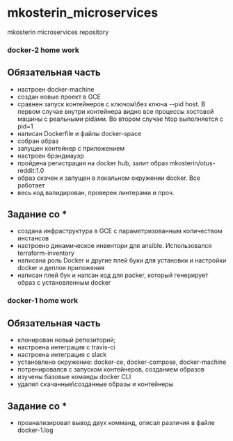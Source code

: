 # mkosterin_microservices
mkosterin microservices repository
### docker-2 home work
## Обязательная часть
- настроен docker-machine
- создан новые проект в GCE
- сравнен запуск контейнеров с ключом\без ключа --pid host. В первом случае внутри контейнера видно все процессы хостовой машины с реальными pidами. Во втором случае htop выполняется с pid=1
- написан Dockerfile и файлы docker-space
- собран образ
- запущен контейнер с приложением
- настроен брэндмауэр
- пройдена регистрация на docker hub, залит образ mkosterin/otus-reddit:1.0
- образ скачен и запущен в локальном окружении docker. Все работает
- весь код валидирован, проверен линтерами и проч.
## Задание со *
- создана инфраструктура в GCE с параметризованным количеством инстансов
- настроено динамическое инвентори для ansible. Использовался terraform-inventory
- написана роль Docker и другие плей буки для установки и настройки docker и деплоя приложения
- написан плей бук и напсан код для packer, который генерирует образ с установленным docker

### docker-1 home work
## Обязательная часть
- клонирован новый репозиторий;
- настроена интеграция с travis-ci
- настроена интеграция с slack
- установлено окружение: docker-ce, docker-compose, docker-machine
- потренировался с запуском контейнеров, созданием образов
- изучены базовые команды docker CLI
- удалил скачанные\созданные образы и контейнеры
## Задание со *
- проанализировал вывод двух комманд, описал различия в файле docker-1.log

